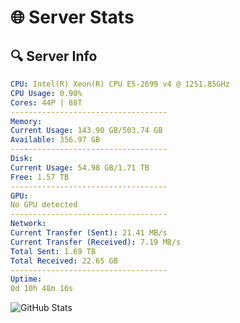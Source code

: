 # 🌐 Server Stats
## 🔍 Server Info
```yaml
CPU: Intel(R) Xeon(R) CPU E5-2699 v4 @ 1251.85GHz
CPU Usage: 0.90%
Cores: 44P | 88T
-----------------------------------
Memory:
Current Usage: 143.90 GB/503.74 GB
Available: 356.97 GB
-----------------------------------
Disk:
Current Usage: 54.98 GB/1.71 TB
Free: 1.57 TB
-----------------------------------
GPU:
No GPU detected
-----------------------------------
Network:
Current Transfer (Sent): 21.41 MB/s
Current Transfer (Received): 7.19 MB/s
Total Sent: 1.69 TB
Total Received: 22.65 GB
-----------------------------------
Uptime:
0d 10h 48m 16s
```
![GitHub Stats](https://img.shields.io/badge/Updated-2025-03-08_08:11:05-blue)